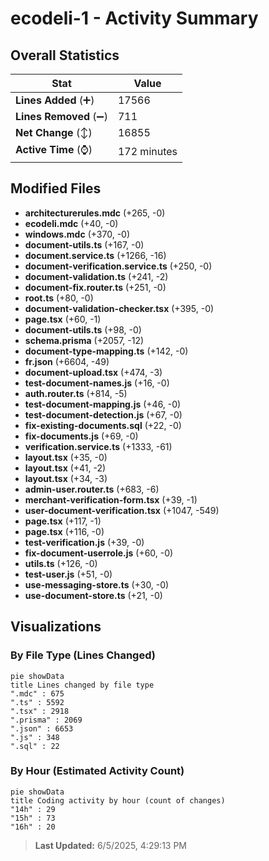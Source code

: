 # ecodeli-1 - Activity Summary 

## Overall Statistics

| Stat                   | Value                                                             |
| ---------------------- | ----------------------------------------------------------------- |
| **Lines Added** (➕)   | 17566                                          |
| **Lines Removed** (➖) | 711                                        |
| **Net Change** (↕)    | 16855                |
| **Active Time** (⌚)   | 172 minutes |


## Modified Files
- **architecturerules.mdc** (+265, -0)
- **ecodeli.mdc** (+40, -0)
- **windows.mdc** (+370, -0)
- **document-utils.ts** (+167, -0)
- **document.service.ts** (+1266, -16)
- **document-verification.service.ts** (+250, -0)
- **document-validation.ts** (+241, -2)
- **document-fix.router.ts** (+251, -0)
- **root.ts** (+80, -0)
- **document-validation-checker.tsx** (+395, -0)
- **page.tsx** (+60, -1)
- **document-utils.ts** (+98, -0)
- **schema.prisma** (+2057, -12)
- **document-type-mapping.ts** (+142, -0)
- **fr.json** (+6604, -49)
- **document-upload.tsx** (+474, -3)
- **test-document-names.js** (+16, -0)
- **auth.router.ts** (+814, -5)
- **test-document-mapping.js** (+46, -0)
- **test-document-detection.js** (+67, -0)
- **fix-existing-documents.sql** (+22, -0)
- **fix-documents.js** (+69, -0)
- **verification.service.ts** (+1333, -61)
- **layout.tsx** (+35, -0)
- **layout.tsx** (+41, -2)
- **layout.tsx** (+34, -3)
- **admin-user.router.ts** (+683, -6)
- **merchant-verification-form.tsx** (+39, -1)
- **user-document-verification.tsx** (+1047, -549)
- **page.tsx** (+117, -1)
- **page.tsx** (+116, -0)
- **test-verification.js** (+39, -0)
- **fix-document-userrole.js** (+60, -0)
- **utils.ts** (+126, -0)
- **test-user.js** (+51, -0)
- **use-messaging-store.ts** (+30, -0)
- **use-document-store.ts** (+21, -0)

## Visualizations

### By File Type (Lines Changed)

```mermaid
pie showData
title Lines changed by file type
".mdc" : 675
".ts" : 5592
".tsx" : 2918
".prisma" : 2069
".json" : 6653
".js" : 348
".sql" : 22
```

### By Hour (Estimated Activity Count)

```mermaid
pie showData
title Coding activity by hour (count of changes)
"14h" : 29
"15h" : 73
"16h" : 20
```


> **Last Updated:** 6/5/2025, 4:29:13 PM